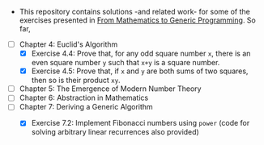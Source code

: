 * This repository contains solutions -and related work- for some of the exercises presented in [From Mathematics to Generic Programming](http://www.amazon.com/Mathematics-Generic-Programming-Alexander-Stepanov/dp/0321942043). So far,


- [ ] Chapter 4: Euclid's Algorithm
  - [X] Exercise 4.4: Prove that, for any odd square number `x`, there is an even square number `y` such that `x+y` is a square number.
  - [X] Exercise 4.5: Prove that, if `x` and `y` are both sums of two squares, then so is their product `xy`.
- [ ] Chapter 5: The Emergence of Modern Number Theory
- [ ] Chapter 6: Abstraction in Mathematics
- [ ] Chapter 7: Deriving a Generic Algorithm
  - [X] Exercise 7.2: Implement Fibonacci numbers using `power` (code for solving arbitrary linear recurrences also provided) 
 

